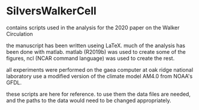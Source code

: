 # SilversWalkerCell
contains scripts used in the analysis for the 2020 paper on the Walker Circulation

the manuscript has been written useing LaTeX.  much of the analysis has been done with 
matlab.   matlab (R2019b) was used to create some of the figures, ncl (NCAR command language) was 
used to create the rest.  

all experiments were performed on the gaea computer at oak ridge national laboratory use a 
modified version of the climate model AM4.0 from NOAA's GFDL.  

these scripts are here for reference.  to use them the data files are needed, and the 
paths to the data would need to be changed appropriately.  

